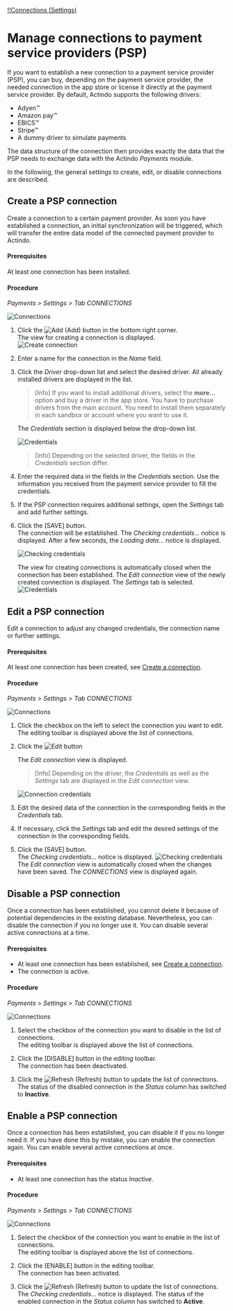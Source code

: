 [!!Connections (Settings)](../UserInterface/08a_Connections.md)

# Manage connections to payment service providers (PSP)   

If you want to establish a new connection to a payment service provider (PSP), you can buy, depending on the payment service provider, the needed connection in the app store or license it directly at the payment service provider. By default, Actindo supports the following drivers:
- Adyen&trade;
- Amazon pay&trade;
- EBICS&trade;
- Stripe&trade;
- A dummy driver to simulate payments     

The data structure of the connection then provides exactly the data that the PSP needs to exchange data with the Actindo *Payments* module.

In the following, the general settings to create, edit, 
or disable connections are described. 


## Create a PSP connection

Create a connection to a certain payment provider. As soon you have established a connection, an initial synchronization will be triggered, which will transfer the entire data model of the connected payment provider to Actindo. 


#### Prerequisites

At least one connection has been installed.


#### Procedure    

*Payments > Settings > Tab CONNECTIONS*   

![Connections](../../Assets/Screenshots/Payments/Settings/Connections.png "[Connections]")
1.  Click the ![Add](../../Assets/Icons/Plus01.png "[Add]") (Add) button in the bottom right corner.   
    The view for creating a connection is displayed.   
    ![Create connection](../../Assets/Screenshots/Payments/Settings/CreateConnection.png "[Create connection]")
2.  Enter a name for the connection in the *Name* field.
3.  Click the *Driver* drop-down list and select the desired driver. 
   All already installed drivers are displayed in the list.   
   
     > [Info] If you want to install additional drivers, select the **more...** option and buy a driver in the app store. You have to purchase drivers from the main account. You need to install them separately in each sandbox or account where you want to use it.

     The *Credentials* section is displayed below the drop-down list.

    ![Credentials](../../Assets/Screenshots/Payments/Settings/CreateConnectionCredentials.png "[Credentials]")
     > [Info] Depending on the selected driver, the fields in the *Credentials* section differ. 

4. Enter the required data in the fields in the *Credentials* section. Use the information you received from the payment service provider to fill the credentials.   
5. If the PSP connection requires additional settings, open the *Settings* tab and add further settings.

6. Click the [SAVE] button.   
    The connection will be established. The *Checking credentials...* notice is displayed. After a few seconds, the *Loading data...* notice is displayed.

     ![Checking credentials](../../Assets/Screenshots/Payments/Settings/CheckingCredentials.png "[Checking credentials]")

    The view for creating connections is automatically closed when the connection has been established. The *Edit connection* view of the newly created connection is displayed. The *Settings* tab is selected.
      ![Credentials](../../Assets/Screenshots/Payments/Settings/EditConnectionSettings.png "[Credentials]")
    <!-----Stefan: stimmt das? Ich kann es nicht nachmachen--->


## Edit a PSP connection

Edit a connection to adjust any changed credentials, the connection name or further settings. 

#### Prerequisites

At least one connection has been created, see [Create a connection](#create-a-connection).

#### Procedure

*Payments > Settings > Tab CONNECTIONS*

![Connections](../../Assets/Screenshots/Payments/Settings/ChangeConnections.png "[Connections]")

1. Click the checkbox on the left to select the connection you want to edit.  
   The editing toolbar is displayed above the list of connections.      
2. Click the ![Edit](../../Assets/Icons/Edit01.png "[Edit]") button
   
    The *Edit connection* view is displayed.

    > [Info] Depending on the driver, the *Credentials* as well as the *Settings* tab are displayed in the *Edit connection* view.

    ![Connection credentials](../../Assets/Screenshots/Payments/Settings/EditConnectionCredentials.png "[Connection credentials]")

2. Edit the desired data of the connection in the corresponding fields in the *Credentials* tab.

3. If necessary, click the *Settings* tab and edit the desired settings of the connection in the corresponding fields.

4. Click the [SAVE] button.   
    The *Checking credentials...* notice is displayed.
    ![Checking credentials](../../Assets/Screenshots/Payments/Settings/CheckingCredentials.png "[Checking credentials]")
    The *Edit connection* view is automatically closed when the changes have been saved. The *CONNECTIONS* view is displayed again.

## Disable a PSP connection
Once a connection has been established, you cannot delete it because of potential dependencies in the existing database. Nevertheless, you can disable the connection if you no longer use it. You can disable several active connections at a time.

#### Prerequisites

- At least one connection has been established, see [Create a connection](#create-a-connection).
- The connection is active.


#### Procedure

*Payments > Settings > Tab CONNECTIONS*

![Connections](../../Assets/Screenshots/Payments/Settings/ChangeConnections.png "[Connections]")

1. Select the checkbox of the connection you want to disable in the list of connections.   
    The editing toolbar is displayed above the list of connections.

2. Click the [DISABLE] button in the editing toolbar.   
    The connection has been deactivated.

3. Click the ![Refresh](../../Assets/Icons/Refresh01.png "[Refresh]") (Refresh) button to update the list of connections.   
    The status of the disabled connection in the *Status* column has switched to **Inactive**.

## Enable a PSP connection
Once a connection has been established, you can disable it if you no longer need it. If you have done this by mistake, you can enable the connection again. You can enable several active connections at once.

#### Prerequisites

- At least one connection has the status *Inactive*.


#### Procedure

*Payments > Settings > Tab CONNECTIONS*

![Connections](../../Assets/Screenshots/Payments/Settings/ChangeConnections.png "[Connections]")
<!----Stefan, kannst Du mir einen Screenshot machen?Eigentlich brauche ich nur einen grünen Enable button --->

1. Select the checkbox of the connection you want to enable in the list of connections.   
    The editing toolbar is displayed above the list of connections.

2. Click the [ENABLE] button in the editing toolbar.   
    The connection has been activated.

3. Click the ![Refresh](../../Assets/Icons/Refresh01.png "[Refresh]") (Refresh) button to update the list of connections.   
    The *Checking credentials...* notice is displayed. 
    The status of the enabled connection in the *Status* column has switched to **Active**.
